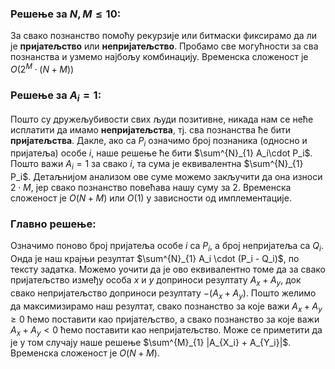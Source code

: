 ### Решење за $N, M \leq 10$:
За свако познанство помоћу рекурзије или битмаски фиксирамо да ли је **пријатељство** или **непријатељство**. Пробамо све могућности за сва познанства и узмемо најбољу комбинацију. Временска сложеност је $O(2^M\cdot(N+M))$

### Решење за $A_i = 1$:
Пошто су дружељубивости свих људи позитивне, никада нам се неће исплатити да имамо **непријатељства**, тј. сва познанства ће бити **пријатељства**. Дакле, ако са $P_i$ означимо број познаника (односно и пријатеља) особе $i$, наше решење ће бити $\sum^{N}_{1} A_i\cdot P_i$. Пошто важи $A_i = 1$ за свако $i$, та сума је еквивалентна $\sum^{N}_{1} P_i$. Детаљнијом анализом ове суме можемо закључити да она износи $2\cdot M$, јер свако познанство повећава нашу суму за 2. Временска сложеност је $O(N+M)$ или $O(1)$ у зависности од имплементације.

### Главно решење:
Означимо поново број пријатеља особе $i$ са $P_i$, а број непријатеља са $Q_i$. Онда је наш крајњи резултат $\sum^{N}_{1} A_i \cdot (P_i - Q_i)$, по тексту задатка. Можемо уочити да је ово еквивалентно томе да за свако пријатељство између особа $x$ и $y$ доприноси резултату $A_x + A_y$, док свако непријатељство доприноси резултату $-(A_x + A_y)$. Пошто желимо да максимизирамо наш резултат, свако познанство за које важи $A_x + A_y \geq 0$ ћемо поставити као пријатељство, а свако познанство за које важи $A_x + A_y < 0$ ћемо поставити као непријатељство. Може се приметити да је у том случају наше решење $\sum^{M}_{1} |A_{X_i} + A_{Y_i}|$. Временска сложеност је $O(N+M)$.
